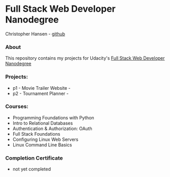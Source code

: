 # Full Stack Web Developer Nanodegree
Christopher Hansen - [github](https://github.com/chansenaz)

### About
This repository contains my projects for Udacity's [Full Stack Web Developer Nanodegree](https://www.udacity.com/course/full-stack-web-developer-nanodegree--nd004)

### Projects:
- p1 - Movie Trailer Website - 
- p2 - Tournament Planner - 

### Courses:
- Programming Foundations with Python
- Intro to Relational Databases
- Authentication & Authorization: OAuth
- Full Stack Foundations
- Configuring Linux Web Servers
- Linux Command Line Basics

### Completion Certificate
- not yet completed
